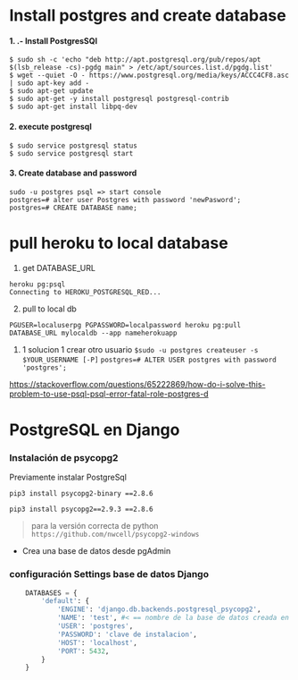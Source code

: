 # Install postgres and create database

#### 1. **.- Install PostgresSQl**

```text
$ sudo sh -c 'echo "deb http://apt.postgresql.org/pub/repos/apt $(lsb_release -cs)-pgdg main" > /etc/apt/sources.list.d/pgdg.list'
$ wget --quiet -O - https://www.postgresql.org/media/keys/ACCC4CF8.asc | sudo apt-key add -
$ sudo apt-get update
$ sudo apt-get -y install postgresql postgresql-contrib
$ sudo apt-get install libpq-dev
```

#### 2. **execute postgresql**

```text
$ sudo service postgresql status
$ sudo service postgresql start
```

#### 3. **Create database and password**

```text
sudo -u postgres psql => start console
postgres=# alter user Postgres with password 'newPasword';
postgres=# CREATE DATABASE name;
```


# pull heroku to local database

1. get DATABASE_URL
```text
heroku pg:psql 
Connecting to HEROKU_POSTGRESQL_RED...
```

2. pull to local db
```
PGUSER=localuserpg PGPASSWORD=localpassword heroku pg:pull DATABASE_URL mylocaldb --app nameherokuapp
```

   1. 1 solucion 1 crear otro usuario
    `$sudo -u postgres createuser -s $YOUR_USERNAME [-P]`
    `postgres=# ALTER USER postgres with password 'postgres';`


https://stackoverflow.com/questions/65222869/how-do-i-solve-this-problem-to-use-psql-psql-error-fatal-role-postgres-d

# PostgreSQL en Django

### Instalación de psycopg2

Previamente instalar PostgreSql

`pip3 install psycopg2-binary ==2.8.6`

`pip3 install psycopg2==2.9.3 ==2.8.6`

> para la versión correcta de python `https://github.com/nwcell/psycopg2-windows`
> 
- Crea una base de datos desde pgAdmin

### configuración Settings base de datos Django

```python
    DATABASES = {
        'default': {
            'ENGINE': 'django.db.backends.postgresql_psycopg2',
            'NAME': 'test', #< == nombre de la base de datos creada en pgadmin
            'USER': 'postgres',
            'PASSWORD': 'clave de instalacion',
            'HOST': 'localhost',
            'PORT': 5432,
        }
    }
```